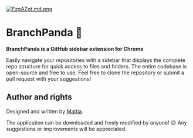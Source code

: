 [![FzgAZgt.md.png](https://iili.io/FzgAZgt.md.png)](https://freeimage.host/i/FzgAZgt)


# BranchPanda 🐼

**BranchPanda is a GitHub sidebar extension for Chrome**

Easily navigate your repositories with a sidebar that displays the complete repo structure for quick access to files and folders. The entire codebase is open-source and free to use. Feel free to clone the repository or submit a pull request with your suggestions!

## Author and rights
Designed and written by [Mattia](https://www.linkedin.com/in/mattiach/).

The application can be downloaded and freely modified by anyone! 😊 Any suggestions or improvements will be appreciated.